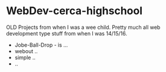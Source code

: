# WebDev-cerca-highschool
OLD Projects from when I was a wee child. Pretty much all web development type stuff from when I was 14/15/16.
 
- Jobe-Ball-Drop - is ...
- webout ..
- simple ..
- ..
